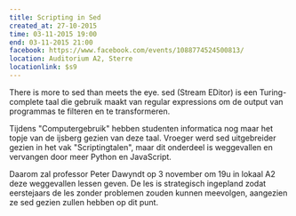 ```yaml
---
title: Scripting in Sed
created_at: 27-10-2015
time: 03-11-2015 19:00
end: 03-11-2015 21:00
facebook: https://www.facebook.com/events/1088774524500813/
location: Auditorium A2, Sterre
locationlink: $s9
---
```


There is more to sed than meets the eye. sed (Stream EDitor) is een Turing-complete taal die gebruik maakt van regular expressions om de output van programmas te filteren en te transformeren.

Tijdens "Computergebruik" hebben studenten informatica nog maar het topje van de ijsberg gezien van deze taal. Vroeger werd sed uitgebreider gezien in het vak "Scriptingtalen", maar dit onderdeel is weggevallen en vervangen door meer Python en JavaScript.

Daarom zal professor Peter Dawyndt op 3 november om 19u in lokaal A2 deze weggevallen lessen geven. De les is strategisch ingepland zodat eerstejaars de les zonder problemen zouden kunnen meevolgen, aangezien ze sed gezien zullen hebben op dit punt.
